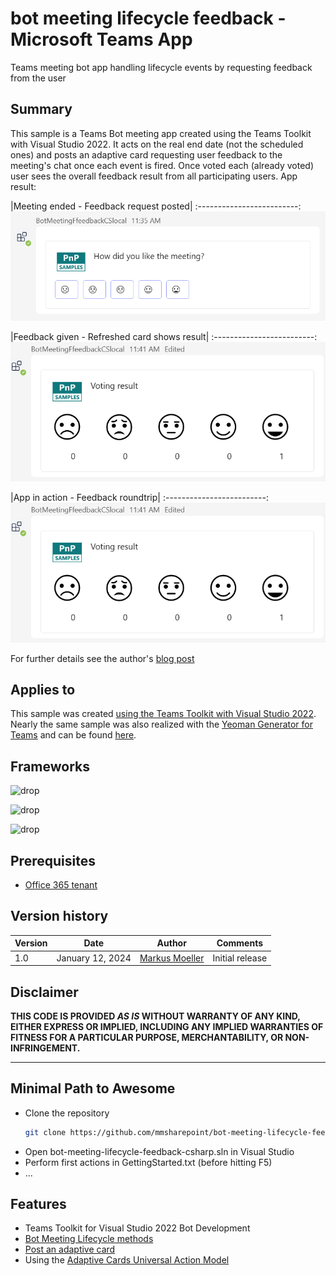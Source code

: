 # bot meeting lifecycle feedback - Microsoft Teams App
Teams meeting bot app handling lifecycle events by requesting feedback from the user

## Summary
This sample is a Teams Bot meeting app  created using the Teams Toolkit with Visual Studio 2022. It acts on the real end date (not the scheduled ones) and posts an adaptive card requesting user feedback to the meeting's chat once each event is fired.
Once voted each (already voted) user sees the overall feedback result from all participating users.
App result:

|Meeting ended - Feedback request posted|
:-------------------------:
![Meeting ended - Feedback request](assets/VoteRequest.png)

|Feedback given - Refreshed card shows result|
:-------------------------:
![Feedback given - Refresh card](assets/VoteResult.png)

|App in action - Feedback roundtrip|
:-------------------------:
![Feedback given - Refresh card](assets/VoteResult.png)

For further details see the author's [blog post](https://mmsharepoint.wordpress.com/2024/)

## Applies to

This sample was created [using the Teams Toolkit with Visual Studio 2022](https://learn.microsoft.com/en-us/microsoftteams/platform/toolkit/teams-toolkit-fundamentals?pivots=visual-studio&WT.mc_id=M365-MVP-5004617). Nearly the same sample was also realized with the [Yeoman Generator for Teams](https://github.com/pnp/generator-teams) and can be found [here](https://github.com/mmsharepoint/bot-meeting-lifecycle-feedback).

## Frameworks

![drop](https://img.shields.io/badge/Bot&nbsp;Framework-14.18-green.svg)

![drop](https://img.shields.io/badge/Teams&nbsp;Toolkit&nbsp;for&nbsp;VS&nbsp;17.7-green.svg)

![drop](https://img.shields.io/badge/Visual&nbsp;Studio&nbsp;2022-17.8-green.svg)


## Prerequisites

* [Office 365 tenant](https://dev.office.com/sharepoint/docs/spfx/set-up-your-development-environment)

## Version history

Version|Date|Author|Comments
-------|----|--------|--------
1.0|January 12, 2024|[Markus Moeller](http://www.twitter.com/moeller2_0)|Initial release

## Disclaimer

**THIS CODE IS PROVIDED *AS IS* WITHOUT WARRANTY OF ANY KIND, EITHER EXPRESS OR IMPLIED, INCLUDING ANY IMPLIED WARRANTIES OF FITNESS FOR A PARTICULAR PURPOSE, MERCHANTABILITY, OR NON-INFRINGEMENT.**

---
## Minimal Path to Awesome
- Clone the repository
    ```bash
    git clone https://github.com/mmsharepoint/bot-meeting-lifecycle-feedback-csharp.git
- Open bot-meeting-lifecycle-feedback-csharp.sln in Visual Studio
- Perform first actions in GettingStarted.txt (before hitting F5)
- ...



## Features
* Teams Toolkit for Visual Studio 2022 Bot Development 
* [Bot Meeting Lifecycle methods](https://learn.microsoft.com/en-us/microsoftteams/platform/apps-in-teams-meetings/meeting-apps-apis?tabs=channel-meeting%2Cguest-user%2Cone-on-one-call%2Cdotnet%2Cparticipant-join-event%2Cparticipant-join-event1#receive-real-time-teams-meeting-events&WT.mc_id=M365-MVP-5004617)
* [Post an adaptive card](https://adaptivecards.io/)
* Using the [Adaptive Cards Universal Action Model](https://learn.microsoft.com/en-us/adaptive-cards/authoring-cards/universal-action-model?WT.mc_id=M365-MVP-5004617)
